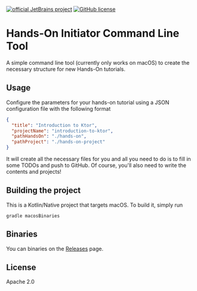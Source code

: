 [![official JetBrains project](https://jb.gg/badges/official.svg)](https://confluence.jetbrains.com/display/ALL/JetBrains+on+GitHub)
[![GitHub license](https://img.shields.io/badge/license-Apache%20License%202.0-blue.svg?style=flat)](https://www.apache.org/licenses/LICENSE-2.0)


# Hands-On Initiator Command Line Tool

A simple command line tool (currently only works on macOS) to create the necessary structure for new 
Hands-On tutorials. 

## Usage

Configure the parameters for your hands-on tutorial using a JSON configuration file with the following format

```json
{
  "title": "Introduction to Ktor",
  "projectName": "introduction-to-ktor",
  "pathHandsOn": "./hands-on",
  "pathProject": "./hands-on-project"
}
``` 

It will create all the necessary files for you and all you need to do is to fill in some TODOs and push to GitHub. Of course, you'll
also need to write the contents and projects! 

## Building the project

This is a Kotlin/Native project that targets macOS. To build it, simply run

`gradle macosBinaries`

## Binaries

You can binaries on the [Releases](https://github.com/kotlin-hands-on/hands-on-init/releases) page.

## License 

Apache 2.0 

